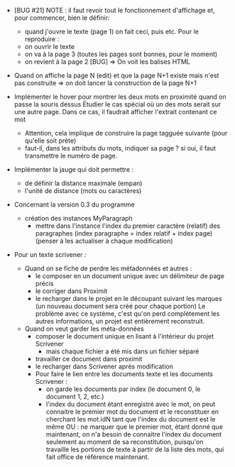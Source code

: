 * [BUG #21]
  NOTE : il faut revoir tout le fonctionnement d'affichage et, pour commencer, bien
  le définir:
    * quand j'ouvre le texte (page 1) on fait ceci, puis etc.
  Pour le reproduire :
    - on ouvrir le texte
    - on va à la page 3 (toutes les pages sont bonnes, pour le moment)
    - on revient à la page 2
      [BUG] => On voit les balises HTML

* Quand on affiche la page N (edit) et que la page N+1 existe mais n'est pas construite => on doit lancer la construction de la page N+1

* Implémenter le hover pour montrer les deux mots en proximité quand on passe la souris dessus
  Étudier le cas spécial où un des mots serait sur une autre page. Dans ce cas, il faudrait afficher l'extrait contenant ce mot
  + Attention, cela implique de construire la page tagguée suivante (pour qu'elle soit prête)
  + faut-il, dans les attributs du mots, indiquer sa page ? si oui, il faut transmettre le numéro
    de page.
* Implémenter la jauge qui doit permettre :
  - de définir la distance maximale (empan)
  - l'unité de distance (mots ou caractères)

* Concernant la version 0.3 du programme
  - création des instances MyParagraph
    - mettre dans l'instance l'index du premier caractère (relatif) des paragraphes
      (index paragraphe = index relatif + index page)
      (penser à les actualiser à chaque modification)

* Pour un texte scrivener :
  * Quand on se fiche de perdre les métadonnées et autres :
    * le composer en un document unique avec un délimiteur de page précis
    * le corriger dans Proximit
    * le recharger dans le projet en le découpant suivant les marques (un nouveau document sera créé pour chaque portion)
    Le problème avec ce système, c'est qu'on perd complètement les autres informations, un projet est entièrement reconstruit.
  * Quand on veut garder les méta-données
    * composer le document unique en lisant à l'intérieur du projet Scrivener
      - mais chaque fichier a été mis dans un fichier séparé
    * travailler ce document dans proximit
    * le recharger dans Scrivener après modification
    - Pour faire le lien entre les documents texte et les documents Scrivener :
      * on garde les documents par index (le document 0, le document 1, 2, etc.)
      * l'index du document étant enregistré avec le mot, on peut connaitre le premier mot du document et le reconstituer en cherchant les mot.idN tant que l'index du document est le même
      OU : ne marquer que le premier mot, étant donné que maintenant, on n'a besoin de connaitre l'index du document seulement au moment de sa reconstitution, puisqu'on travaille les portions de texte à partir de la liste des mots, qui fait office de référence maintenant.
